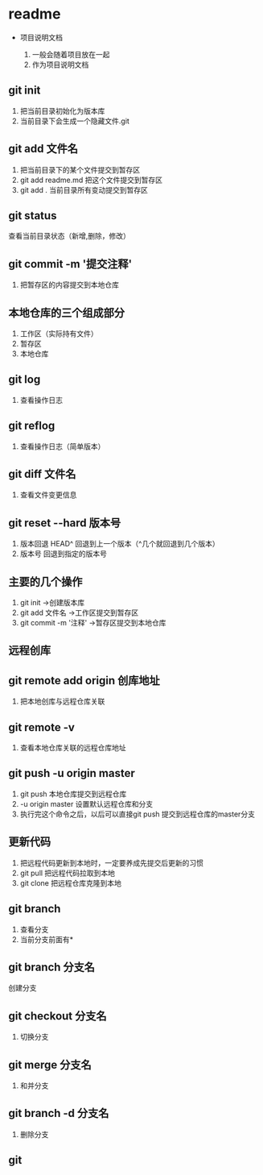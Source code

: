 # readme

+ 项目说明文档 

    1. 一般会随着项目放在一起
    2. 作为项目说明文档
  

## git init
1. 把当前目录初始化为版本库
2. 当前目录下会生成一个隐藏文件.git

## git add 文件名
1. 把当前目录下的某个文件提交到暂存区
2.  git add readme.md 把这个文件提交到暂存区
3. git add . 当前目录所有变动提交到暂存区

## git status
查看当前目录状态（新增,删除，修改）

## git commit -m '提交注释'
1. 把暂存区的内容提交到本地仓库

## 本地仓库的三个组成部分
1. 工作区（实际持有文件）
2. 暂存区
3. 本地仓库

## git log 
1. 查看操作日志

## git reflog
1. 查看操作日志（简单版本）

## git diff 文件名
1. 查看文件变更信息

## git reset --hard 版本号
1. 版本回退 HEAD^ 回退到上一个版本（^几个就回退到几个版本）
2. 版本号 回退到指定的版本号

## 主要的几个操作
1. git init ->创建版本库
2. git add 文件名 ->工作区提交到暂存区
3. git commit -m '注释' ->暂存区提交到本地仓库


## 远程创库

## git remote add origin 创库地址
1. 把本地创库与远程仓库关联

## git remote  -v
1. 查看本地仓库关联的远程仓库地址


## git push -u origin master
1. git push 本地仓库提交到远程仓库
2. -u origin master 设置默认远程仓库和分支
3. 执行完这个命令之后，以后可以直接git push 提交到远程仓库的master分支

## 更新代码
1. 把远程代码更新到本地时，一定要养成先提交后更新的习惯
2. git pull 把远程代码拉取到本地
3. git clone 把远程仓库克隆到本地

## git branch
1. 查看分支
2. 当前分支前面有*

## git branch 分支名
创建分支

## git checkout 分支名
1. 切换分支

## git merge 分支名
1. 和并分支

## git branch -d 分支名
1. 删除分支

## git




